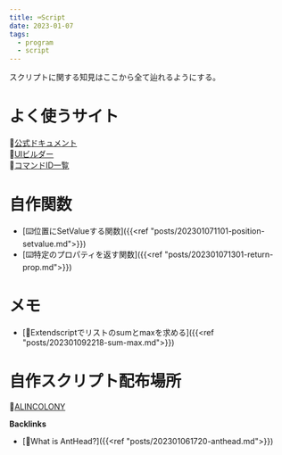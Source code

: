 ```yaml
---
title: ⌨️Script
date: 2023-01-07
tags:
  - program
  - script
---
```


スクリプトに関する知見はここから全て辿れるようにする。

# よく使うサイト
📝[公式ドキュメント](https://ae-scripting.docsforadobe.dev/index.html)  
📝[UIビルダー](https://scriptui.joonas.me/)  
📝[コマンドID一覧](https://bitbucket.org/justin2taylor/workspace/snippets/aLjjBE)  

# 自作関数
- [⌨️位置にSetValueする関数]({{<ref "posts/202301071101-position-setvalue.md">}})
- [⌨️特定のプロパティを返す関数]({{<ref "posts/202301071301-return-prop.md">}})

# メモ
- [📝Extendscriptでリストのsumとmaxを求める]({{<ref "posts/202301092218-sum-max.md">}})

# 自作スクリプト配布場所
🐜[ALINCOLONY](https://www.alinco.shop/plugin-script/)

**Backlinks**
- [🐜What is AntHead?]({{<ref "posts/202301061720-anthead.md">}})